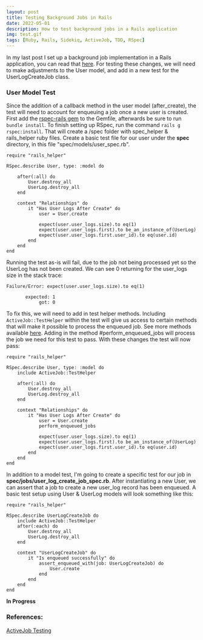 ```yaml
---
layout: post
title: Testing Background Jobs in Rails
date: 2022-05-01
description: How to test background jobs in a Rails application
img: test.gif
tags: [Ruby, Rails, Sidekiq, ActiveJob, TDD, RSpec]
---
```


In my last post I set up a background job implementation in a Rails application, you can read that [here](https://krislitman.github.io/background-jobs-rails/). For testing these changes, we will need to make adjustments to the User model, and add in a new test for the UserLogCreateJob class.

### User Model Test

Since the addition of a callback method in the user model (after_create), the test will need to account for enqueuing a job once a new user is created. First add the [rspec-rails gem](https://github.com/rspec/rspec-rails) to the Gemfile, afterwards be sure to run `bundle install`. To finish setting up RSpec, run the command `rails g rspec:install`. That will create a /spec folder with spec_helper & rails_helper ruby files. Create a basic test file for our user under the **spec** directory, in this file "spec/models/user_spec.rb".

```
require "rails_helper"

RSpec.describe User, type: :model do

    after(:all) do
        User.destroy_all
        UserLog.destroy_all
    end

    context "Relationships" do
        it "Has User Logs After Create" do
            user = User.create

            expect(user.user_logs.size).to eq(1)
            expect(user.user_logs.first).to be_an_instance_of(UserLog)
            expect(user.user_logs.first.user_id).to eq(user.id)
        end
    end
end
```

Running the test as-is will fail, due to the job not being processed yet so the UserLog has not been created. We can see 0 returning for the user_logs size in the stack trace:

```
Failure/Error: expect(user.user_logs.size).to eq(1)

       expected: 1
            got: 0
```

To fix this, we will need to add in test helper methods. Including `ActiveJob::TestHelper` within the test will give us access to certain methods that will make it possible to process the enqueued job. See more methods available [here](https://api.rubyonrails.org/v7.0.2.4/classes/ActiveJob/TestHelper.html). Adding in the method #perform_enqueued_jobs will process the job we need for this test to pass. With these changes the test will now pass:

```
require "rails_helper"

RSpec.describe User, type: :model do
    include ActiveJob::TestHelper

    after(:all) do
        User.destroy_all
        UserLog.destroy_all
    end

    context "Relationships" do
        it "Has User Logs After Create" do
            user = User.create
            perform_enqueued_jobs

            expect(user.user_logs.size).to eq(1)
            expect(user.user_logs.first).to be_an_instance_of(UserLog)
            expect(user.user_logs.first.user_id).to eq(user.id)
        end
    end
end
```

In addition to a model test, I'm going to create a specific test for our job in **spec/jobs/user_log_create_job_spec.rb**. After instantiating a new User, we can assert that a job to create a new user_log record has been enqueued. A basic test setup using User & UserLog models will look something like this:

```
require "rails_helper"

RSpec.describe UserLogCreateJob do
    include ActiveJob::TestHelper
    after(:each) do
        User.destroy_all
        UserLog.destroy_all
    end

    context "UserLogCreateJob" do
        it "Is enqueued successfully" do
            assert_enqueued_with(job: UserLogCreateJob) do
                User.create
            end
        end
    end
end
```
**In Progress**

### References:

[ActiveJob Testing](https://guides.rubyonrails.org/testing.html#testing-jobs)
